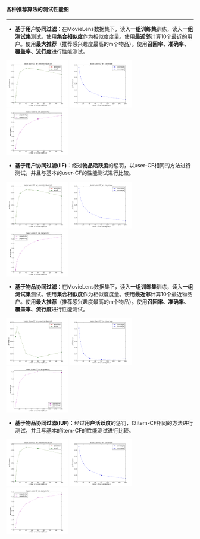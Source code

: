 #### 各种推荐算法的测试性能图
---

* **基于用户协同过滤**：在MovieLens数据集下，读入**一组训练集**训练，读入**一组测试集**测试。使用**集合相似度**作为相似度度量。使用**最近邻**计算10个最近的用户。使用**最大推荐**（推荐感兴趣度最高的m个物品）。使用**召回率、准确率、覆盖率、流行度**进行性能测试。

<img width="33%" height="33%" src="https://github.com/persistforever/persistforever.github.io/blob/master/tiny_item/recommendation_system/BUCF_for_python/result/basic-item-CF%20on%20precision&recall.png?raw=true">
<img width="33%" height="33%" src="https://github.com/persistforever/persistforever.github.io/blob/master/tiny_item/recommendation_system/BUCF_for_python/result/basic-item-CF%20on%20coverage.png?raw=true">
<img width="33%" height="33%" src="https://github.com/persistforever/persistforever.github.io/blob/master/tiny_item/recommendation_system/BUCF_for_python/result/basic-item-CF%20on%20popularity.png?raw=true">

* **基于用户协同过滤(IIF)**：经过**物品活跃度**的惩罚，以user-CF相同的方法进行测试，并且与基本的user-CF的性能测试进行比较。

<img width="33%" height="33%" src="https://github.com/persistforever/persistforever.github.io/blob/master/tiny_item/recommendation_system/BUCF_for_python/result/basic-item-CF%20on%20precision&recall.png?raw=true">
<img width="33%" height="33%" src="https://github.com/persistforever/persistforever.github.io/blob/master/tiny_item/recommendation_system/BUCF_for_python/result/basic-item-CF%20on%20coverage.png?raw=true">
<img width="33%" height="33%" src="https://github.com/persistforever/persistforever.github.io/blob/master/tiny_item/recommendation_system/BUCF_for_python/result/basic-item-CF%20on%20popularity.png?raw=true">

* **基于物品协同过滤**：在MovieLens数据集下，读入**一组训练集**训练，读入**一组测试集**测试。使用**集合相似度**作为相似度度量。使用**最近邻**计算10个最近物品户。使用**最大推荐**（推荐感兴趣度最高的m个物品）。使用**召回率、准确率、覆盖率、流行度**进行性能测试。

<img width="33%" height="33%" src="https://github.com/persistforever/persistforever.github.io/blob/master/tiny_item/recommendation_system/BICF_for_python/result/basic-item-CF%20on%20precision&recall.png?raw=true">
<img width="33%" height="33%" src="https://github.com/persistforever/persistforever.github.io/blob/master/tiny_item/recommendation_system/BICF_for_python/result/basic-item-CF%20on%20coverage.png?raw=true">
<img width="33%" height="33%" src="https://github.com/persistforever/persistforever.github.io/blob/master/tiny_item/recommendation_system/BICF_for_python/result/basic-item-CF%20on%20popularity.png?raw=true">

* **基于物品协同过滤(IUF)**：经过**用户活跃度**的惩罚，以item-CF相同的方法进行测试，并且与基本的item-CF的性能测试进行比较。

<img width="33%" height="33%" src="https://github.com/persistforever/persistforever.github.io/blob/master/tiny_item/recommendation_system/BUCF_for_python/result/basic-item-CF%20on%20precision&recall.png?raw=true">
<img width="33%" height="33%" src="https://github.com/persistforever/persistforever.github.io/blob/master/tiny_item/recommendation_system/BUCF_for_python/result/basic-item-CF%20on%20coverage.png?raw=true">
<img width="33%" height="33%" src="https://github.com/persistforever/persistforever.github.io/blob/master/tiny_item/recommendation_system/BUCF_for_python/result/basic-item-CF%20on%20popularity.png?raw=true">
